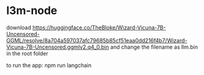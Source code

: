 # l3m-node

download https://huggingface.co/TheBloke/Wizard-Vicuna-7B-Uncensored-GGML/resolve/8a704a597037afc79685b85cf51eaa0dd216f4b7/Wizard-Vicuna-7B-Uncensored.ggmlv2.q4_0.bin
and change the filename as llm.bin in the root folder

to run the app:
npm run langchain
